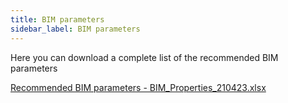 ```yaml
---
title: BIM parameters 
sidebar_label: BIM parameters
---
```


Here you can download a complete list of the recommended BIM parameters

[Recommended BIM parameters - BIM_Properties_210423.xlsx](https://b2b.dial.de/index.php/s/UARRfpzneiXnCP9/download)
